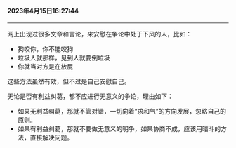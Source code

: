 #### 2023年4月15日16:27:44
---
网上出现过很多文章和言论，来安慰在争论中处于下风的人，比如：
- 狗咬你，你不能咬狗
- 垃圾人就那样，见到人就要倒垃圾
- 你就当对方是在放屁

这些方法虽然有效，但不过是自己安慰自己。

无论是否有利益纠葛，都不应进行无意义的争论，理由如下：

- 如果无利益纠葛，那就不管对错，一切向着“求和气”的方向发展，忽略自己的原则。
- 如果有利益纠葛，那就不要做无意义的明争，如果协商不成，应该用暗斗的方法，直接解决问题。
